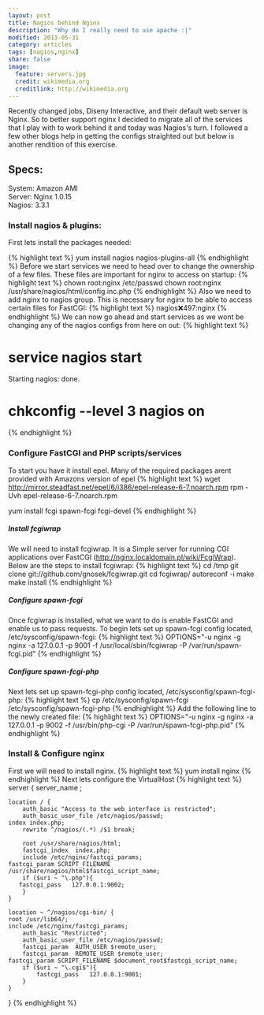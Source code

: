 ```yaml
---
layout: post
title: Nagios behind Nginx
description: "Why do I really need to use apache :|"
modified: 2013-05-31
category: articles
tags: [nagios,nginx]
share: false
image:
  feature: servers.jpg
  credit: wikimedia.org
  creditlink: http://wikimedia.org
---
```



Recently changed jobs, Diseny Interactive, and their default web server is Nginx. So to better support nginx I decided to migrate all of the services that I play with to work behind it and today was Nagios's turn. I followed a few other blogs help in getting the configs straighted out but below is another rendition of this exercise.


## Specs:
System: Amazon AMI   
Server: Nginx 1.0.15   
Nagios: 3.3.1   


### Install nagios & plugins:
First lets install the packages needed:

{% highlight text %}
yum install nagios nagios-plugins-all
{% endhighlight %}
Before we start services we need to head over to change the ownership of a few files. These files are important for nginx to access on startup:
{% highlight text %}
chown root:nginx /etc/passwd
chown root:nginx /usr/share/nagios/html/config.inc.php
{% endhighlight %}
Also we need to add nginx to nagios group. This is necessary for nginx to be able to access certain files for FastCGI:
{% highlight text %}
nagios:x:497:nginx
{% endhighlight %}
We can now go ahead and start services as we wont be changing any of the nagios configs from here on out:
{% highlight text %}
# service nagios start
Starting nagios: done.

# chkconfig --level 3 nagios on
{% endhighlight %}
### Configure FastCGI and PHP scripts/services
To start you have it install epel. Many of the required packages arent provided with Amazons version of epel
{% highlight text %}
wget http://mirror.steadfast.net/epel/6/i386/epel-release-6-7.noarch.rpm
rpm -Uvh epel-release-6-7.noarch.rpm

yum install fcgi spawn-fcgi fcgi-devel
{% endhighlight %}
##### Install fcgiwrap
We will need to install fcgiwrap. It is a Simple server for running CGI applications over FastCGI (http://nginx.localdomain.pl/wiki/FcgiWrap). Below are the steps to install fcgiwrap:
{% highlight text %}
cd /tmp
git clone git://github.com/gnosek/fcgiwrap.git
cd fcgiwrap/
autoreconf -i
make
make install
{% endhighlight %}
##### Configure spawn-fcgi
Once fcgiwrap is installed, what we want to do is enable FastCGI and enable us to pass requests.
To begin lets set up spawn-fcgi config located, /etc/sysconfig/spawn-fcgi:
{% highlight text %}
OPTIONS="-u nginx -g nginx -a 127.0.0.1 -p 9001 -f /usr/local/sbin/fcgiwrap -P /var/run/spawn-fcgi.pid"
{% endhighlight %}
##### Configure spawn-fcgi-php
Next lets set up spawn-fcgi-php config located, /etc/sysconfig/spawn-fcgi-php:
{% highlight text %}
cp /etc/sysconfig/spawn-fcgi /etc/sysconfig/spawn-fcgi-php
{% endhighlight %}
Add the following line to the newly created file:
{% highlight text %}
OPTIONS="-u nginx -g nginx -a 127.0.0.1 -p 9002 -f /usr/bin/php-cgi -P /var/run/spawn-fcgi-php.pid"
{% endhighlight %}
### Install & Configure nginx
First we will need to install nginx.
{% highlight text %}
yum install nginx
{% endhighlight %}
Next lets configure the VirtualHost
{% highlight text %}
server {
    server_name  <servername>;

    location / {
        auth_basic "Access to the web interface is restricted";
        auth_basic_user_file /etc/nagios/passwd;
	index index.php;
        rewrite ^/nagios/(.*) /$1 break;

        root /usr/share/nagios/html;
        fastcgi_index  index.php;
        include /etc/nginx/fastcgi_params;
	fastcgi_param SCRIPT_FILENAME /usr/share/nagios/html$fastcgi_script_name;
        if ($uri ~ "\.php"){
	   fastcgi_pass   127.0.0.1:9002;
        }
    }

    location ~ ^/nagios/cgi-bin/ {
	root /usr/lib64/;        
	include /etc/nginx/fastcgi_params;
        auth_basic "Restricted";
        auth_basic_user_file /etc/nagios/passwd;
        fastcgi_param  AUTH_USER $remote_user;
        fastcgi_param  REMOTE_USER $remote_user;
	fastcgi_param SCRIPT_FILENAME $document_root$fastcgi_script_name;
        if ($uri ~ "\.cgi$"){
            fastcgi_pass   127.0.0.1:9001;
        }
    }
}
{% endhighlight %}

